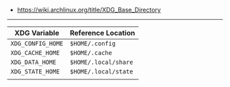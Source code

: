 

- <https://wiki.archlinux.org/title/XDG_Base_Directory>

---

| XDG Variable      | Reference Location   |
| ----------------- | -------------------- |
| `XDG_CONFIG_HOME` | `$HOME/.config`      |
| `XDG_CACHE_HOME`  | `$HOME/.cache`       |
| `XDG_DATA_HOME`   | `$HOME/.local/share` |
| `XDG_STATE_HOME`  | `$HOME/.local/state` |
|                   |                      |
